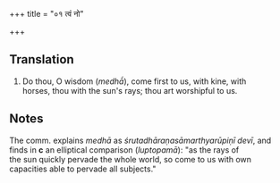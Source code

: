 +++
title = "०१ त्वं नो"

+++
## Translation
1. Do thou, O wisdom (*medhā́*), come first to us, with kine, with  
horses, thou with the sun's rays; thou art worshipful to us.

## Notes
The comm. explains *medhā* as *śrutadhāraṇasāmarthyarūpiṇī devī*, and  
finds in **c** an elliptical comparison (*luptopamā*): "as the rays of  
the sun quickly pervade the whole world, so come to us with own  
capacities able to pervade all subjects."
